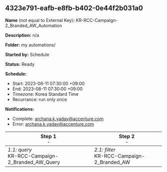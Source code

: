 ## 4323e791-eafb-e8fb-b402-0e44f2b031a0

**Name** (not equal to External Key)**:** KR-RCC-Campaign-2_Branded_AW_Automation

**Description:** n/a

**Folder:** my automations/

**Started by:** Schedule

**Status:** Ready

**Schedule:**

* Start: 2023-08-11 07:30:00 +09:00
* End: 2023-08-11 07:30:00 +09:00
* Timezone: Korea Standard Time
* Recurrance: run only once

**Notifications:**

* Complete: archana.k.yadav@accenture.com
* Error: archana.k.yadav@accenture.com

| Step 1<br>_<small>-</small>_ | Step 2<br>_<small>-</small>_ |
| --- | --- |
| _1.1: query_<br>KR-RCC-Campaign-2_Branded_AW_Query | _2.1: filter_<br>KR-RCC-Campaign-2_Branded_AW |
